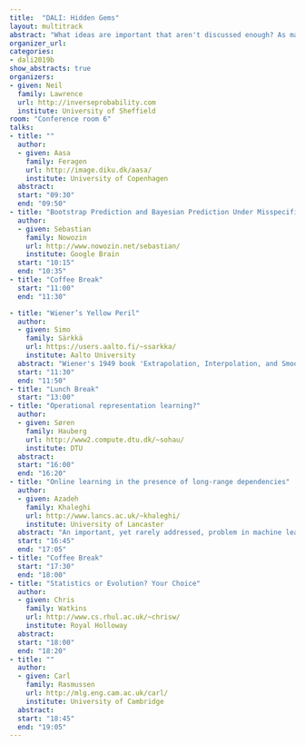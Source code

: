 ```yaml
---
title:  "DALI: Hidden Gems"
layout: multitrack
abstract: "What ideas are important that aren't discussed enough? As machine learning has become more successful, more researchers are looking at the questions that drive the field. But are there issues that we are missing? Ideas that are not getting the attention they deserve? In this workshop each presenter will give a 20 minute overview of an idea that they believe is not getting enough attention in the wider community. Each presentation will be 20 minutes long and will be followed by long discussion of the idea and where it might be deployed."
organizer_url:
categories:
- dali2019b
show_abstracts: true
organizers:
- given: Neil 
  family: Lawrence
  url: http://inverseprobability.com
  institute: University of Sheffield
room: "Conference room 6"
talks:
- title: ""
  author:
  - given: Aasa
    family: Feragen
    url: http://image.diku.dk/aasa/
    institute: University of Copenhagen
  abstract: 
  start: "09:30"
  end: "09:50"
- title: "Bootstrap Prediction and Bayesian Prediction Under Misspecified Models"
  author:
  - given: Sebastian
    family: Nowozin
    url: http://www.nowozin.net/sebastian/
    institute: Google Brain
  start: "10:15"
  end: "10:35"
- title: "Coffee Break"
  start: "11:00"
  end: "11:30"

- title: "Wiener’s Yellow Peril"
  author:
  - given: Simo
    family: Särkkä
    url: https://users.aalto.fi/~ssarkka/
    institute: Aalto University
  abstract: "Wiener's 1949 book 'Extrapolation, Interpolation, and Smoothing of Stationary Time Series' is sometimes called Yellow Peril. More precisely, the nickname was given to the original classified report from 1942. The book/report presents methods for making predictions based on noisy observations of a random function and the random function is modeled as a Gaussian process. This methodology is basically the same as what nowadays is called Gaussian process regression - or Kalman smoothing in the temporal case. A causal version of the predictor is called the Wiener filter and it is a precursor of Kalman filtering. A lot of theory for Wiener filtering and smoothing is available in terms of Wiener's generalized harmonic analysis. It would be beneficial to revisit the theory for analyzing theoretical properties of Gaussian process regression methods and related kernel methods." 
  start: "11:30"
  end: "11:50"
- title: "Lunch Break"
  start: "13:00"
- title: "Operational representation learning?"
  author:
  - given: Søren
    family: Hauberg
    url: http://www2.compute.dtu.dk/~sohau/
    institute: DTU
  abstract: 
  start: "16:00"
  end: "16:20"
- title: "Online learning in the presence of long-range dependencies"
  author:
  - given: Azadeh
    family: Khaleghi
    url: http://www.lancs.ac.uk/~khaleghi/
    institute: University of Lancaster
  abstract: "An important, yet rarely addressed, problem in machine learning is to deal with long-range dependencies that naturally exist in most real-world datasets."
  start: "16:45"
  end: "17:05"
- title: "Coffee Break"
  start: "17:30"
  end: "18:00"
- title: "Statistics or Evolution? Your Choice"
  author:
  - given: Chris
    family: Watkins
    url: http://www.cs.rhul.ac.uk/~chrisw/
    institute: Royal Holloway
  abstract:
  start: "18:00"
  end: "18:20" 
- title: ""  
  author:
  - given: Carl
    family: Rasmussen
    url: http://mlg.eng.cam.ac.uk/carl/
    institute: University of Cambridge
  abstract:
  start: "18:45"
  end: "19:05"
---
```

